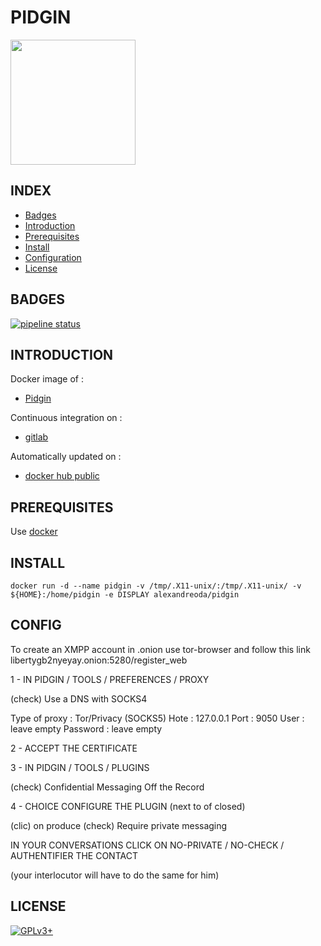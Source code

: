 # PIDGIN

<img src="http://pngimg.com/uploads/opers/opers_PNG15.png" width="200" height="200"/>


## INDEX

- [Badges](#BADGES)
- [Introduction](#INTRODUCTION)
- [Prerequisites](#PREREQUISITESITES)
- [Install](#INSTALL)
- [Configuration](#CONFIG)
- [License](#LICENSE)


## BADGES

[![pipeline status](https://gitlab.com/oda-alexandre/pidgin/badges/master/pipeline.svg)](https://gitlab.com/oda-alexandre/pidgin/commits/master)


## INTRODUCTION

Docker image of :

- [Pidgin](https://pidgin.io/)

Continuous integration on :

- [gitlab](https://gitlab.com/oda-alexandre/pidgin/pipelines)

Automatically updated on :

- [docker hub public](https://hub.docker.com/r/alexandreoda/pidgin/)


## PREREQUISITES

Use [docker](https://www.docker.com)


## INSTALL

```
docker run -d --name pidgin -v /tmp/.X11-unix/:/tmp/.X11-unix/ -v ${HOME}:/home/pidgin -e DISPLAY alexandreoda/pidgin
```


## CONFIG

To create an XMPP account in .onion use tor-browser and follow this link libertygb2nyeyay.onion:5280/register_web


1 -  IN  PIDGIN / TOOLS / PREFERENCES / PROXY

(check) Use a DNS with SOCKS4

Type of proxy : Tor/Privacy (SOCKS5)
Hote          : 127.0.0.1
Port          : 9050
User          : leave empty
Password      : leave empty


2 - ACCEPT THE CERTIFICATE


3 -  IN  PIDGIN / TOOLS / PLUGINS

(check) Confidential Messaging Off the Record


4 - CHOICE CONFIGURE THE PLUGIN (next to of closed)

(clic) on produce
(check) Require private messaging

IN YOUR CONVERSATIONS CLICK ON NO-PRIVATE / NO-CHECK / AUTHENTIFIER THE CONTACT

(your interlocutor will have to do the same for him)


## LICENSE

[![GPLv3+](http://gplv3.fsf.org/gplv3-127x51.png)](https://gitlab.com/oda-alexandre/pidgin/blob/master/LICENSE)
